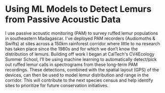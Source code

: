 # Using ML Models to Detect Lemurs from Passive Acoustic Data

I use passive acoustic monitoring (PAM) to survey ruffed lemur populations in southeastern Madagascar. I've deployed PAM recorders (Audiomoths & Swifts) at sites across a 150km rainforest corridor where little to no research has taken place since the 1980s and for which we don’t know the distribution of lemurs. Building off work I began at CalTech's CV4Ecology Summer School, I’ll be using machine learning to automatically detect/pick out ruffed lemur calls in spectrograms from these long-term PAM recordings. These detections, combined with the spatial layout (GPS) of the devices, can then be used to model lemur distribution and range in the corridor. This will contribute to the next species census and help identify sites to prioritize for future conservation initiatives.

